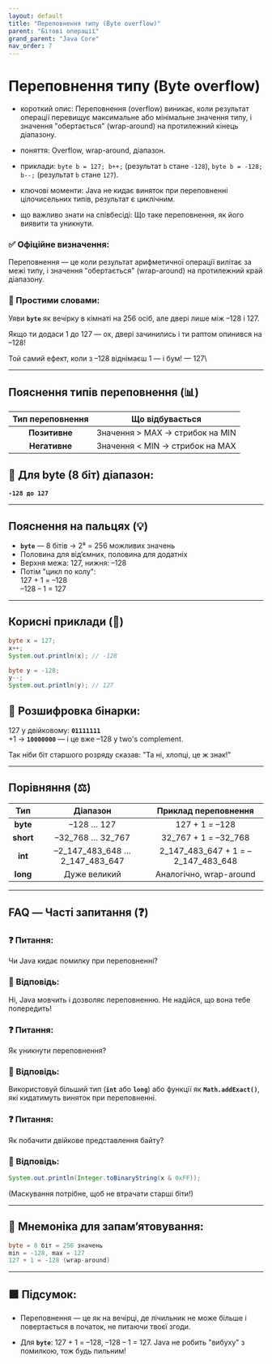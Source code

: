 ```yaml
---
layout: default
title: "Переповнення типу (Byte overflow)"
parent: "Бітові операції"
grand_parent: "Java Core"
nav_order: 7
---
```


# Переповнення типу (Byte overflow)

* короткий опис: Переповнення (overflow) виникає, коли результат операції перевищує максимальне або мінімальне значення типу, і значення "обертається" (wrap-around) на протилежний кінець діапазону.

* поняття: Overflow, wrap-around, діапазон.

* приклади: `byte b = 127; b++;` (результат `b` стане `-128`), `byte b = -128; b--;` (результат `b` стане `127`).

* ключові моменти: Java не кидає виняток при переповненні цілочисельних типів, результат є циклічним.

* що важливо знати на співбесіді: Що таке переповнення, як його виявити та уникнути.

### **✅ Офіційне визначення:**

Переповнення — це коли результат арифметичної операції вилітає за межі типу, і значення "обертається" (wrap-around) на протилежний край діапазону.

### **🧠 Простими словами:**

Уяви **`byte`** як вечірку в кімнаті на 256 осіб, але двері лише між –128 і 127\.

Якщо ти додаси 1 до 127 — ох, двері зачинились і ти раптом опинився на –128\!

Той самий ефект, коли з –128 віднімаєш 1 — і бум\! — 127\

---

## **Пояснення типів переповнення (📊)**

| Тип переповнення | Що відбувається |
| :---: | :---: |
| **Позитивне** | Значення \> MAX -> стрибок на MIN |
| **Негативне** | Значення \< MIN -> стрибок на MAX |

## **🔸 Для byte (8 біт) діапазон:**

**`-128 до 127`**

---

## **Пояснення на пальцях (💡)**

* **`byte`** — 8 бітів -> 2⁸ \= 256 можливих значень
* Половина для від’ємних, половина для додатніх
* Верхня межа: 127, нижня: –128
* Потім "цикл по колу":  
  127 \+ 1 \= –128  
  –128 – 1 \= 127

---

## **Корисні приклади (🧪)**

```java
byte x = 127;
x++;
System.out.println(x); // -128
```

```java
byte y = -128;
y--;
System.out.println(y); // 127
```

## **🔹 Розшифровка бінарки:**

127 у двійковому: **`01111111`**  
\+1 -> **`10000000`** — і це вже –128 у two's complement.

Так ніби біт старшого розряду сказав: "Та ні, хлопці, це ж знак\!"

---

## **Порівняння (⚖️)**

| Тип | Діапазон | Приклад переповнення |
| :---: | :---: | :---: |
| **byte** | –128 … 127 | 127 \+ 1 \= –128 |
| **short** | –32\_768 … 32\_767 | 32\_767 \+ 1 \= –32\_768 |
| **int** | –2\_147\_483\_648 … 2\_147\_483\_647 | 2\_147\_483\_647 \+ 1 \= –2\_147\_483\_648 |
| **long** | Дуже великий | Аналогічно, wrap-around |

---

## **FAQ — Часті запитання (❓)**

### **❓ Питання:**

Чи Java кидає помилку при переповненні?  

### **💬 Відповідь:**

 Ні, Java мовчить і дозволяє переповненню. Не надійся, що вона тебе попередить\!

### **❓ Питання:**

Як уникнути переповнення?  

### **💬 Відповідь:**

 Використовуй більший тип (**`int`** або **`long`**) або функції як **`Math.addExact()`**, які кидатимуть виняток при переповненні.

### **❓ Питання:**

Як побачити двійкове представлення байту?  

### **💬 Відповідь:**

```java
System.out.println(Integer.toBinaryString(x & 0xFF));
```

(Маскування потрібне, щоб не втрачати старші біти\!)

---

## **🧠 Мнемоніка для запам’ятовування:**

```java
byte = 8 біт = 256 значень
min = -128, max = 127
127 + 1 = -128 (wrap-around)
```

---

## **🟩 Підсумок:**

* Переповнення — це як на вечірці, де лічильник не може більше і повертається в початок, не питаючи твоєї згоди.

* Для **`byte`**: 127 \+ 1 \= –128, –128 – 1 \= 127\. Java не робить "вибуху" з помилкою, тож будь пильним\!
